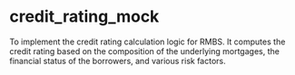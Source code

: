# credit_rating_mock
To implement the credit rating calculation logic for RMBS. It computes the credit rating based on the composition of the underlying mortgages, the financial status of the borrowers, and various risk factors.
